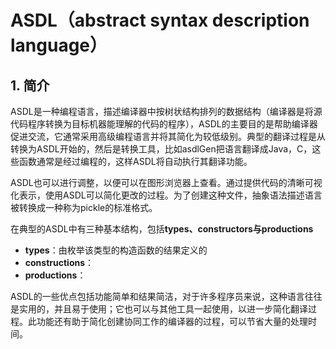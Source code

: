 # ASDL（abstract syntax description language）

## 1. 简介

​		ASDL是一种编程语言，描述编译器中按树状结构排列的数据结构（编译器是将源代码程序转换为目标机器能理解的代码的程序），ASDL的主要目的是帮助编译器促进交流，它通常采用高级编程语言并将其简化为较低级别。典型的翻译过程是从转换为ASDL开始的，然后是转换工具，比如asdlGen把语言翻译成Java，C，这些函数通常是经过编程的，这样ASDL将自动执行其翻译功能。

​		ASDL也可以进行调整，以便可以在图形浏览器上查看。通过提供代码的清晰可视化表示，使用ASDL可以简化更改的过程。为了创建这种文件，抽象语法描述语言被转换成一种称为pickle的标准格式。

在典型的ASDL中有三种基本结构，包括**types、constructors与productions**

- **types**：由枚举该类型的构造函数的结果定义的
- **constructions**：
- **productions**：





​		ASDL的一些优点包括功能简单和结果简洁，对于许多程序员来说，这种语言往往是实用的，并且易于使用；它也可以与其他工具一起使用，以进一步简化翻译过程。此功能还有助于简化创建协同工作的编译器的过程，可以节省大量的处理时间。





